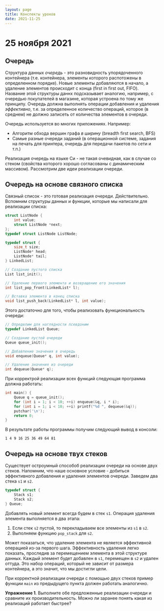 ```yaml
---
layout: page
title: Конспекты уроков
date: 2021-11-25
---
```


# 25 ноября 2021

## Очередь

Структура данных *очередь* - это разновидность упорядоченного контейнера (т.е. контейнера, элементы которого распотожены в определенном порядке). Новые элементы добавляются в начало, а удаление элементов происходит с конца (first in first out, FIFO). Название этой структуры даннх подсказывает аналогию, например, с очередью покупателей в магазине, которая устроена по тому же принципу. Очередь должна выполнять операции добавления и удаления *эффективно*, т.е. за определенное количество операций, которое (в среднем) не должно записеть от количества элементов в очереди.

Очередь используется во многих приложениях. Например:

* Алгоритм обхода вершин графа *в ширину* (breadth first search, BFS)
* Самые разные очереди заданий (в операционной системе, задания на печать для принтера, очередь для передачи пакетов по сети и т.п.)

Реализация очередь на языке Си - не такая очевидная, как в случае со стеком (свойства которого хорошо согласованы с динамическим массивом). Рассмотрим две идеи реализации очереди.

## Очередь на основе связного списка

Связный список - это готовая реализация очереди. Действительно. Вспомним структуры данных и функции, которые мы написали для реализации списка:

```c
struct ListNode {
    int value;
    struct ListNode *next;
};
typedef struct ListNode ListNode;
```

```c
typedef struct {
    size_t size;
    ListNode* head;
    ListNode* tail;
} LinkedList;
```

```c
// Создание пустого списка
List list_init();
```

```c
// Удаление первого элемента и возвращение его значения
int list_pop_front(LinkedList* l);
```

```c
// Вставка элемента в конец списка
void list_push_back(LinkedList* l, int value);
```

Этого достаточно для того, чтобы реализовать функциональность очереди:

```c
// Определим для наглядности псевдоним
typedef LinkedList Queue;
```

```c
// Создание пустой очереди
Queue queue_init();
```

```c
// Добавление значения в очередь
void enqueue(Queue* q, int value);
```

```c
// Удаление значения из очереди
int dequeue(Queue* q);
```

При корректрой реализации всех функций следующая программа должна работать:

```c
int main() {
    Queue q = queue_init();
    for (int i = 1; i < 10; ++i) enqueue(&q, i * i);
    for (int i = 1; i < 10; ++i) printf("%d ", dequeue(&q));
    putchar('\n');
    return 0;
}
```

В результате работы программы получим следующий вывод в консоли:

```bash
1 4 9 16 25 36 49 64 81
```

## Очередь на основе твух стеков

Существует остроумный способоб реализации очереди на основе двух стеков. Напомним, что наше основное условие - добиться эффективного добавления и удаления элементов очереди. Заведем два стека `s1` и `s2`.

```c
typedef struct {
    Stack s1;
    Stack s2;
} Queue;
```

Добавлять новый элемент всегда будем в стек `s1`. Операция удаления элемента выполняется в два этапа:

1. Если стек `s2` пустой, то перекладываем все элементы из `s1` в `s2`.
2. Выполняем функцию `pop_stack` для `s2`.

Может показаться, что удаление элемента не является эффективной операцией из-за первого шага. Эффективность удаления легко показать, проследив за перемещением элемента в этой структуре данных. Каждый элемент будет добавлен в `s1`, перемещен в `s2` и удален оттуда. Это набор операций, который не зависит от размера контейнера, а это значит, что мы достигли цели.

При корректной реализации очереди с помощью двух стеков пример функции `main` из предыдущего пункта должен работать аналогично.

**Упражнение 1**. Выполните обе предложенные реализации очереди и сравните их производительность. Можно ли заранее понять какая из реализаций работает быстрее?
